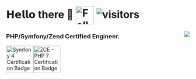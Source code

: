 # 𝗛𝗲𝗹𝗹𝗼 there 👋 <a href="https://twitter.com/lubo13_"><img src="https://user-images.githubusercontent.com/10156301/110598937-0472c600-818b-11eb-9c86-cbf880f05745.png" alt="Follow me" width="50" height="50" align="center"></a> ![visitors](https://visitor-badge.laobi.icu/badge?page_id=lubo13)

<img align="right" src="https://github-readme-stats.vercel.app/api?username=lubo13&count_private=true&theme=onedark">

### PHP/Symfony/Zend Certified Engineer.

<img src="https://user-images.githubusercontent.com/10156301/109388166-109a9000-790e-11eb-8775-9311db14a958.png" alt="Symfony 4 Certification Badge" width="75" height="75"><img src="https://user-images.githubusercontent.com/10156301/109388173-1d1ee880-790e-11eb-9beb-79341713ae19.gif" alt="ZCE - PHP 7 Certification Badge" width="75" height="75">

<!--
https://shields.io/
https://gist.github.com/vinkla/dca76249ba6b73c5dd66a4e986df4c8d

**lubo13/lubo13** is a ✨ _special_ ✨ repository because its `README.md` (this file) appears on your GitHub profile.

Here are some ideas to get you started:

- 🔭 I’m currently working on ...
- 🌱 I’m currently learning ...
- 👯 I’m looking to collaborate on ...
- 🤔 I’m looking for help with ...
- 💬 Ask me about ...
- 📫 How to reach me: ...
- 😄 Pronouns: ...
- ⚡ Fun fact: ...
-->

